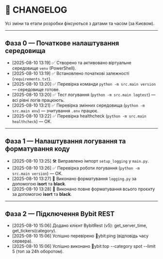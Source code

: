 # 📜 CHANGELOG

Усі зміни та етапи розробки фіксуються з датами та часом (за Києвом).

---

## Фаза 0 — Початкове налаштування середовища
- [2025-08-10 13:19] ✅ Створено та активовано віртуальне середовище `venv` (PowerShell).
- [2025-08-10 13:19] ✅ Встановлено початкові залежності (`requirements.txt`).
- [2025-08-10 13:20] ✅ Перевірка команди `python -m src.main version` — середовище готове.
- [2025-08-10 13:20] ✅ Тест логування (`python -m src.main logtest`) — всі рівні логів працюють.
- [2025-08-10 13:21] ✅ Перевірка змінних середовища (`python -m src.main env`) — зчитування `.env` працює.
- [2025-08-10 13:22] ✅ Перевірка healthcheck (`python -m src.main healthcheck`) — OK.

---

## Фаза 1 — Налаштування логування та форматування коду
- [2025-08-10 13:25] 🛠 Виправлено імпорт `setup_logging` у `main.py`.
- [2025-08-10 13:26] ✅ Перевірка роботи логування (`python -m src.main version`) — OK.
- [2025-08-10 13:27] 🎯 Виконано форматування `logging.py` за допомогою **isort** та **black**.
- [2025-08-10 13:28] 🎯 Виконано повне форматування всього проєкту за допомогою **isort** та **black**.

---
## Фаза 2 — Підключення Bybit REST
- [2025-08-10 15:06] Додано клієнт BybitRest (v5): get_server_time, get_tickers(category).
- [2025-08-10 15:06] Успішно перевірено ybit:ping (відповідь часу сервера).
- [2025-08-10 15:06] Успішно виконано ybit:top --category spot --limit 5 (топ за 24h оборотом).
